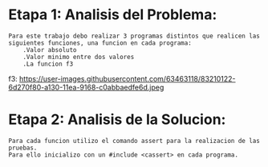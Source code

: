 # Etapa 1: Analisis del Problema:

    Para este trabajo debo realizar 3 programas distintos que realicen las siguientes funciones, una funcion en cada programa:
        .Valor absoluto
        .Valor minimo entre dos valores
        .La funcion f3     
f3: https://user-images.githubusercontent.com/63463118/83210122-6d270f80-a130-11ea-9168-c0abbaedfe6d.jpeg

# Etapa 2: Analisis de la Solucion:
    
    Para cada funcion utilizo el comando assert para la realizacion de las pruebas.
    Para ello inicializo con un #include <cassert> en cada programa.
    
    
    
    
